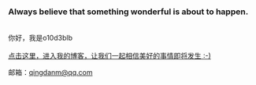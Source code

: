 ###  Always believe that something wonderful is about to happen. 
<br>
你好，我是o10d3blb
<br><br>
<a href="https://www.cnblogs.com/ccuu/">点击这里，进入我的博客，让我们一起相信美好的事情即将发生 :-) </a>

邮箱：qingdanm@qq.com

